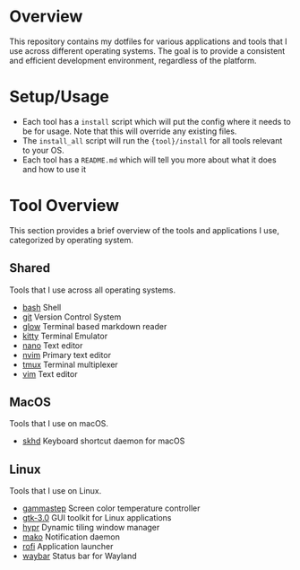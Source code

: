 # Overview

This repository contains my dotfiles for various applications and tools that I use across different operating systems. The goal is to provide a consistent and efficient development environment, regardless of the platform.

# Setup/Usage

- Each tool has a `install` script which will put the config where it needs to be for usage. Note that this will override any existing files.
- The `install_all` script will run the `{tool}/install` for all tools relevant to your OS.
- Each tool has a `README.md` which will tell you more about what it does and how to use it

# Tool Overview

This section provides a brief overview of the tools and applications I use, categorized by operating system.

## Shared

Tools that I use across all operating systems.
- [bash](https://www.gnu.org/software/bash/) Shell
- [git](https://git-scm.com/) Version Control System
- [glow](https://github.com/charmbracelet/glow) Terminal based markdown reader
- [kitty](https://sw.kovidgoyal.net/kitty/) Terminal Emulator
- [nano](https://www.nano-editor.org/) Text editor
- [nvim](https://neovim.io/) Primary text editor
- [tmux](https://github.com/tmux/tmux) Terminal multiplexer
- [vim](https://www.vim.org/) Text editor

## MacOS

Tools that I use on macOS.
- [skhd](https://github.com/koekeishiya/skhd) Keyboard shortcut daemon for macOS

## Linux

Tools that I use on Linux.
- [gammastep](https://gitlab.com/chinstrap/gammastep) Screen color temperature controller
- [gtk-3.0](https://docs.gtk.org/gtk3/) GUI toolkit for Linux applications
- [hypr](https://hyprland.org/) Dynamic tiling window manager
- [mako](https://github.com/emersion/mako) Notification daemon
- [rofi](https://github.com/davatorium/rofi) Application launcher
- [waybar](https://github.com/Alexays/Waybar) Status bar for Wayland
